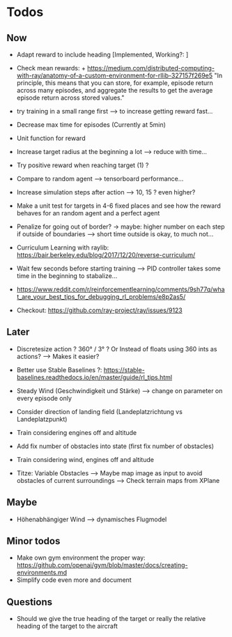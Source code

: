 # Todos
## Now
- Adapt reward to include heading [Implemented, Working?: ]
- Check mean rewards: + https://medium.com/distributed-computing-with-ray/anatomy-of-a-custom-environment-for-rllib-327157f269e5
"In principle, this means that you can store, for example, episode return across many episodes, and aggregate the results to get the average episode return across stored values."
- try training in a small range first --> to increase getting reward fast... 
- Decrease max time for episodes (Currently at 5min)
- Unit function for reward
- Increase target radius at the beginning a lot --> reduce with time...
- Try positive reward when reaching target (1) ? 
- Compare to random agent --> tensorboard performance...

- Increase simulation steps after action --> 10, 15 ? even higher?
- Make a unit test for targets in 4-6 fixed places and see how the reward behaves for an random agent and a perfect agent 
- Penalize for going out of border? -> maybe: higher number on each step if outside of boundaries --> short time outside is okay, to much not...
- Curriculum Learning with raylib: https://bair.berkeley.edu/blog/2017/12/20/reverse-curriculum/
- Wait few seconds before starting training --> PID controller takes some time in the beginning to stabalize...
- https://www.reddit.com/r/reinforcementlearning/comments/9sh77q/what_are_your_best_tips_for_debugging_rl_problems/e8p2as5/
- Checkout: https://github.com/ray-project/ray/issues/9123


## Later
- Discretesize action ? 360° / 3° ? Or Instead of floats using 360 ints as actions? --> Makes it easier?
- Better use Stable Baselines ?: https://stable-baselines.readthedocs.io/en/master/guide/rl_tips.html
- Steady Wind (Geschwindigkeit und Stärke) --> change on parameter on every episode only
- Consider direction of landing field (Landeplatzrichtung vs Landeplatzpunkt)
- Train considering engines off and altitude
- Add fix number of obstacles into state (first fix number of obstacles) 
- Train considering wind, engines off and altitude

- Titze: Variable Obstacles 
--> Maybe map image as input to avoid obstacles of current surroundings 
--> Check terrain maps from XPlane


## Maybe
- Höhenabhängiger Wind --> dynamisches Flugmodel

## Minor todos
- Make own gym environment the proper way: https://github.com/openai/gym/blob/master/docs/creating-environments.md
- Simplify code even more and document

## Questions
- Should we give the true heading of the target or really the relative heading of the target to the aircraft